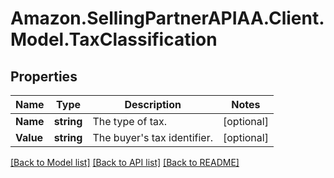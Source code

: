 # Amazon.SellingPartnerAPIAA.Client.Model.TaxClassification
## Properties

Name | Type | Description | Notes
------------ | ------------- | ------------- | -------------
**Name** | **string** | The type of tax. | [optional] 
**Value** | **string** | The buyer&#39;s tax identifier. | [optional] 

[[Back to Model list]](../README.md#documentation-for-models) [[Back to API list]](../README.md#documentation-for-api-endpoints) [[Back to README]](../README.md)

